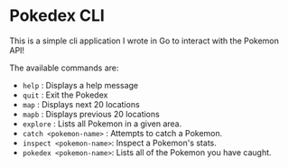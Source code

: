 # Pokedex CLI

This is a simple cli application I wrote in Go to interact with the Pokemon API!

The available commands are:

- `help` : Displays a help message
- `quit` : Exit the Pokedex
- `map` : Displays next 20 locations
- `mapb` : Displays previous 20 locations
- `explore` : Lists all Pokemon in a given area.
- `catch <pokemon-name>` : Attempts to catch a Pokemon.
- `inspect <pokemon-name>`: Inspect a Pokemon's stats.
- `pokedex <pokemon-name>`: Lists all of the Pokemon you have caught.
